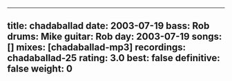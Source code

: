 
---
title: chadaballad
date: 2003-07-19
bass:	Rob
drums:	Mike
guitar:	Rob
day: 2003-07-19
songs: []
mixes: [chadaballad-mp3]
recordings: chadaballad-25
rating: 3.0
best: false
definitive: false
weight: 0
---

